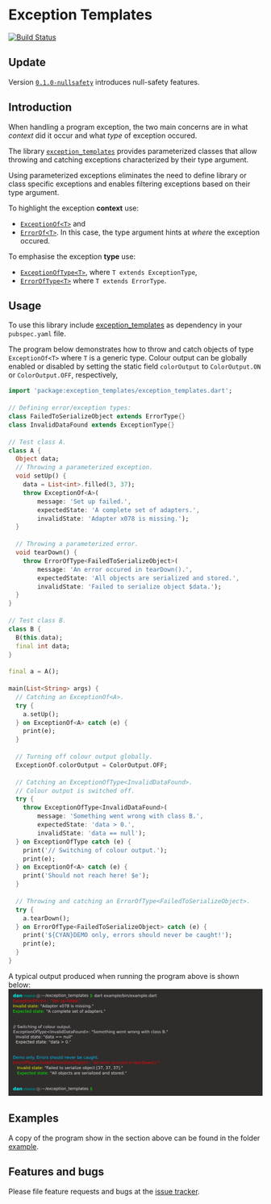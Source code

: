 # Exception Templates

[![Build Status](https://travis-ci.com/simphotonics/exception_templates.svg?branch=master)](https://travis-ci.com/simphotonics/exception_templates)


## Update

Version [`0.1.0-nullsafety`][exception_templates] introduces null-safety features.

## Introduction

When handling a program exception, the two main concerns are in what *context*
did it occur and what *type* of exception occured.

The library [`exception_templates`][exception_templates] provides
parameterized classes that allow throwing and catching exceptions characterized
by their type argument.

Using parameterized exceptions eliminates the need to define library or class specific exceptions and enables filtering exceptions based on their type argument.

To highlight the exception **context** use:
* [`ExceptionOf<T>`][ExceptionOf<T>] and
* [`ErrorOf<T>`][ErrorOf<T>]. In this case, the type argument hints at *where* the exception occured.

To emphasise the exception **type** use:
* [`ExceptionOfType<T>`][ExceptionOfType<T>], where `T extends ExceptionType`,
* [`ErrorOfType<T>`][ErrorOfType<T>] where `T extends ErrorType`.


## Usage

To use this library include [exception_templates] as dependency in your `pubspec.yaml` file.

The program below demonstrates how
to throw and catch objects of type `ExceptionOf<T>` where `T` is a generic type.
Colour output can be globally enabled or disabled by setting the static field `colorOutput`
to `ColorOutput.ON` or `ColorOutput.OFF`, respectively,


```Dart
import 'package:exception_templates/exception_templates.dart';

// Defining error/exception types:
class FailedToSerializeObject extends ErrorType{}
class InvalidDataFound extends ExceptionType{}

// Test class A.
class A {
  Object data;
  // Throwing a parameterized exception.
  void setUp() {
    data = List<int>.filled(3, 37);
    throw ExceptionOf<A>(
        message: 'Set up failed.',
        expectedState: 'A complete set of adapters.',
        invalidState: 'Adapter x078 is missing.');
  }

  // Throwing a parameterized error.
  void tearDown() {
    throw ErrorOfType<FailedToSerializeObject>(
        message: 'An error occured in tearDown().',
        expectedState: 'All objects are serialized and stored.',
        invalidState: 'Failed to serialize object $data.');
  }
}

// Test class B.
class B {
  B(this.data);
  final int data;
}

final a = A();

main(List<String> args) {
  // Catching an ExceptionOf<A>.
  try {
    a.setUp();
  } on ExceptionOf<A> catch (e) {
    print(e);
  }

  // Turning off colour output globally.
  ExceptionOf.colorOutput = ColorOutput.OFF;

  // Catching an ExceptionOfType<InvalidDataFound>.
  // Colour output is switched off.
  try {
    throw ExceptionOfType<InvalidDataFound>(
        message: 'Something went wrong with class B.',
        expectedState: 'data > 0.',
        invalidState: 'data == null');
  } on ExceptionOfType catch (e) {
    print('// Switching of colour output.');
    print(e);
  } on ExceptionOf<A> catch (e) {
    print('Should not reach here! $e');
  }

  // Throwing and catching an ErrorOfType<FailedToSerializeObject>.
  try {
    a.tearDown();
  } on ErrorOfType<FailedToSerializeObject> catch (e) {
    print('${CYAN}DEMO only, errors should never be caught!');
    print(e);
  }
}

```
A typical output produced when running the program above is shown below:
![Console Output](https://raw.githubusercontent.com/simphotonics/exception_templates/master/images/console_output.svg?sanitize=true)


## Examples

A copy of the program show in the section above can be found in the folder  [example].


## Features and bugs

Please file feature requests and bugs at the [issue tracker].

[issue tracker]: https://github.com/simphotonics/exception_templates/issues

[example]: example

[ExceptionOf<T>]: https://pub.dev/documentation/exception_templates/latest/exception_templates/ExceptionOf-class.html

[ExceptionOfType<T>]: https://pub.dev/documentation/exception_templates/latest/exception_templates/ExceptionOfType-class.html

[ErrorOf<T>]: https://pub.dev/documentation/exception_templates/latest/exception_templates/ErrorOf-class.html

[ErrorOfType<T>]: https://pub.dev/documentation/exception_templates/latest/exception_templates/ErrorOfType-class.html

[exception_templates]: https://pub.dev/packages/exception_templates